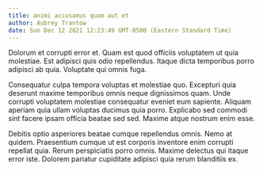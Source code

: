 ```yaml
---
title: animi accusamus quam aut et
author: Aubrey Trantow
date: Sun Dec 12 2021 12:23:49 GMT-0500 (Eastern Standard Time)
---
```

Dolorum et corrupti error et. Quam est quod officiis voluptatem ut quia molestiae. Est adipisci quis odio repellendus. Itaque dicta temporibus porro adipisci ab quia. Voluptate qui omnis fuga.

 Consequatur culpa tempora voluptas et molestiae quo. Excepturi quia deserunt maxime temporibus omnis neque dignissimos quam. Unde corrupti voluptatem molestiae consequatur eveniet eum sapiente. Aliquam aperiam quia ullam voluptas ducimus quia porro. Explicabo sed commodi sint facere ipsam officia beatae sed sed. Maxime atque nostrum enim esse.

 Debitis optio asperiores beatae cumque repellendus omnis. Nemo at quidem. Praesentium cumque ut est corporis inventore enim corrupti repellat quia. Rerum perspiciatis porro omnis. Maxime delectus qui itaque error iste. Dolorem pariatur cupiditate adipisci quia rerum blanditiis ex.